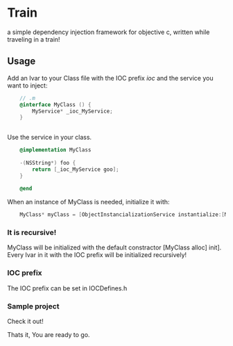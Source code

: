 Train
=====

a simple dependency injection framework for objective c, written while traveling in a train!

## Usage
Add an Ivar to your Class file with the IOC prefix _ioc_ and the service you want to inject:

```objectivec
    // .m
    @interface MyClass () {
        MyService* _ioc_MyService;
    }
    
```

Use the service in your class.

```objectivec
    @implementation MyClass
    
    -(NSString*) foo {
        return [_ioc_MyService goo];
    }
    
    @end
```

When an instance of MyClass is needed, initialize it with:

```objectivec
    MyClass* myClass = [ObjectInstancializationService instantialize:[Myclass class]];
```

### It is recursive!

MyClass will be initialized with the default constractor [MyClass alloc] init]. Every Ivar in it with the IOC prefix will be initialized recursively!

### IOC prefix

The IOC prefix can be set in IOCDefines.h

### Sample project

Check it out!

Thats it, You are ready to go.

